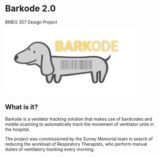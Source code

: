 # Barkode 2.0
BMEG 357 Design Project


![Uploading image.png…](barkode.png)

## What is it?   
Barkode is a venilator tracking solution that makes use of bardcodes and mobile scanning to automatically track the movement of ventilator units in the hospital. 

The project was commissioned by the Surrey Memorial team in search of reducing the workload of Respiratory Therapists, who perform manual duties of ventilatory tracking every morning.
